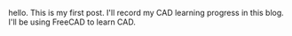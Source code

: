 hello. This is my first post. I'll record my CAD learning progress in this blog. I'll be using FreeCAD to learn CAD.
